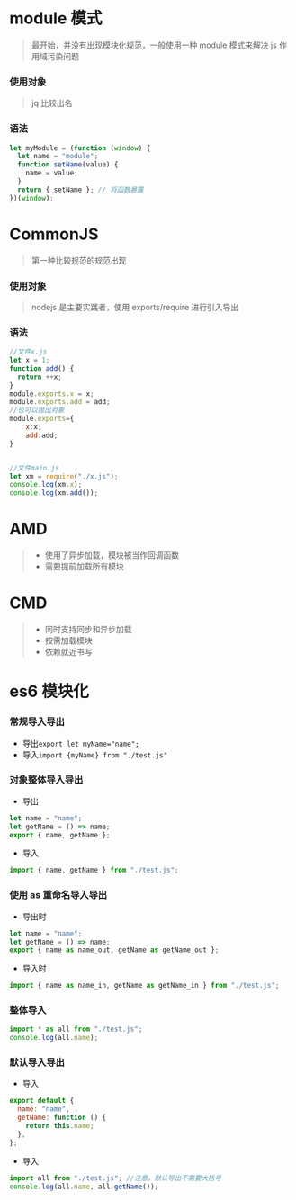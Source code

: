 # module 模式

> 最开始，并没有出现模块化规范，一般使用一种 module 模式来解决 js 作用域污染问题

### 使用对象

> jq 比较出名

### 语法

```js
let myModule = (function (window) {
  let name = "module";
  function setName(value) {
    name = value;
  }
  return { setName }; // 将函数暴露
})(window);
```

# CommonJS

> 第一种比较规范的规范出现

### 使用对象

> nodejs 是主要实践者，使用 exports/require 进行引入导出

### 语法

```js
//文件x.js
let x = 1;
function add() {
  return ++x;
}
module.exports.x = x;
module.exports.add = add;
//也可以抛出对象
module.exports={
    x:x;
    add:add;
}


//文件main.js
let xm = require("./x.js");
console.log(xm.x);
console.log(xm.add());
```

# AMD

> - 使用了异步加载，模块被当作回调函数
> - 需要提前加载所有模块

# CMD

> - 同时支持同步和异步加载
> - 按需加载模块
> - 依赖就近书写

# es6 模块化

### 常规导入导出

- 导出`export let myName="name";`
- 导入`import {myName} from "./test.js"`

### 对象整体导入导出

- 导出

```js
let name = "name";
let getName = () => name;
export { name, getName };
```

- 导入

```js
import { name, getName } from "./test.js";
```

### 使用 as 重命名导入导出

- 导出时

```js
let name = "name";
let getName = () => name;
export { name as name_out, getName as getName_out };
```

- 导入时

```js
import { name as name_in, getName as getName_in } from "./test.js";
```

### 整体导入

```js
import * as all from "./test.js";
console.log(all.name);
```

### 默认导入导出

- 导入

```js
export default {
  name: "name",
  getName: function () {
    return this.name;
  },
};
```

- 导入

```js
import all from "./test.js"; //注意，默认导出不需要大括号
console.log(all.name, all.getName());
```
